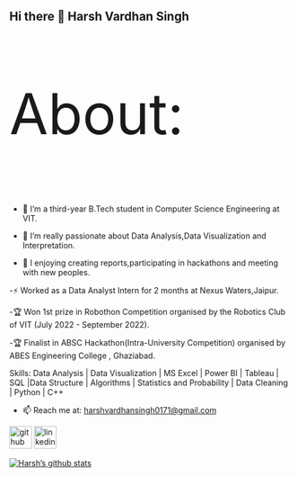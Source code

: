 
<h2>Hi there 👋 Harsh Vardhan Singh</h2>
<p style = "font-size :100px;">
About:

- 🔭 I’m a third-year B.Tech student in Computer Science Engineering at VIT.

- 🔭 I’m really passionate about Data Analysis,Data Visualization and Interpretation.

- 🔭 I enjoying creating reports,participating in hackathons and meeting with new peoples. 

-⚡ Worked as a Data Analyst Intern for 2 months at Nexus Waters,Jaipur.

-🏆 Won 1st prize in Robothon Competition organised by the Robotics Club of VIT (July 2022 - September 2022).

-🏆 Finalist in ABSC Hackathon(Intra-University Competition) organised by ABES Engineering College , Ghaziabad.

  Skills: Data Analysis | Data Visualization | MS Excel | Power BI | Tableau | SQL |Data Structure | Algorithms | Statistics and Probability | Data Cleaning | Python | C++ 
        
  
- 📫 Reach me at: harshvardhansingh0171@gmail.com
  </p>

[<img src='https://cdn.jsdelivr.net/npm/simple-icons@3.0.1/icons/github.svg' alt='github' width="40px" height='40'>](https://github.com/harshvardhan0303)  [<img src='https://cdn.jsdelivr.net/npm/simple-icons@3.0.1/icons/linkedin.svg' alt='linkedin' width="40px" height='40'>](https://www.linkedin.com/in/harsh-vardhan-singh-9a1563219/) 


[![Harsh’s github stats](https://github-readme-stats.vercel.app/api?username=harshvardhan0303)](https://github.com/harshvardhan0303)


